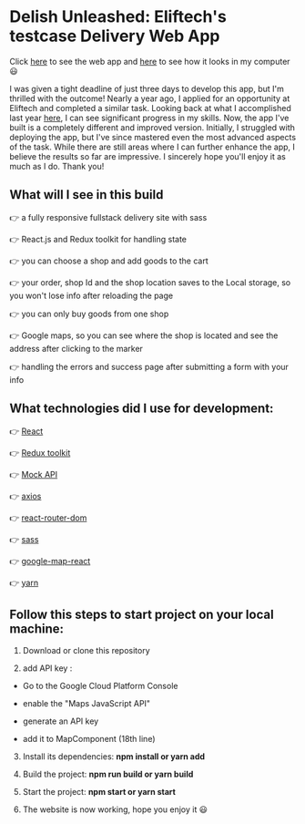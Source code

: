# Delish Unleashed: Eliftech's testcase Delivery Web App

Click [here](https://delish-ksalpern.netlify.app/) to see the web app and [here](https://www.youtube.com/watch?v=pa1cyS55OpU) to see how it looks in my computer😃

I was given a tight deadline of just three days to develop this app, but I'm thrilled with the outcome! Nearly a year ago, I applied for an opportunity at Eliftech and completed a similar task. Looking back at what I accomplished last year [here](https://github.com/ksalpern/delivery-app/tree/master), I can see significant progress in my skills. Now, the app I've built is a completely different and improved version. Initially, I struggled with deploying the app, but I've since mastered even the most advanced aspects of the task. While there are still areas where I can further enhance the app, I believe the results so far are impressive. I sincerely hope you'll enjoy it as much as I do. Thank you!

## What will I see in this build

👉 a fully responsive fullstack delivery site with sass

👉 React.js and Redux toolkit for handling state

👉 you can choose a shop and add goods to the cart

👉 your order, shop Id and the shop location saves to the Local storage, so you won't lose info after reloading the page

👉 you can only buy goods from one shop

👉 Google maps, so you can see where the shop is located and see the address after clicking to the marker

👉 handling the errors and success page after submitting a form with your info

## What technologies did I use for development:

👉 [React](https://uk.legacy.reactjs.org/)

👉 [Redux toolkit](https://redux-toolkit.js.org/)

👉 [Mock API](https://mockapi.io/projects)

👉 [axios](https://www.npmjs.com/package/axios)

👉 [react-router-dom](https://reactrouter.com/en/main)

👉 [sass](https://sass-lang.com/)

👉 [google-map-react](https://www.npmjs.com/package/google-map-react)

👉 [yarn](https://classic.yarnpkg.com/en/)

## Follow this steps to start project on your local machine:

1. Download or clone this repository

2. add API key :

 - Go to the Google Cloud Platform Console

 - enable the "Maps JavaScript API"

 - generate an API key

 - add it to MapComponent (18th line)

3. Install its dependencies: **npm install or yarn add**

4. Build the project: **npm run build or yarn build**

5. Start the project: **npm start or yarn start**

6. The website is now working, hope you enjoy it 😃

